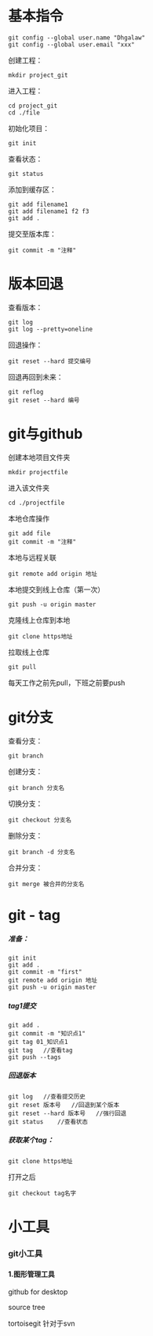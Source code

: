 # 基本指令

```
git config --global user.name "Dhgalaw"
git config --global user.email "xxx"
```



创建工程：

```
mkdir project_git
```

进入工程：

```
cd project_git
cd ./file
```

初始化项目：

```
git init
```

查看状态：

```
git status
```

添加到缓存区：

```
git add filename1
git add filename1 f2 f3
git add . 
```

提交至版本库：

```
git commit -m "注释"
```





# 版本回退

查看版本：

```
git log
git log --pretty=oneline
```

回退操作：

```
git reset --hard 提交编号
```

回退再回到未来：

```
git reflog
git reset --hard 编号
```





# git与github

创建本地项目文件夹

```
mkdir projectfile
```

进入该文件夹

```
cd ./projectfile
```

本地仓库操作

```
git add file
git commit -m "注释"
```

本地与远程关联

```
git remote add origin 地址
```

本地提交到线上仓库（第一次）

```
git push -u origin master
```





克隆线上仓库到本地

```
git clone https地址
```

拉取线上仓库

```
git pull
```



每天工作之前先pull，下班之前要push



# git分支

查看分支：

```
git branch
```

创建分支：

```
git branch 分支名
```

切换分支： 

```
git checkout 分支名
```

删除分支：

```
git branch -d 分支名
```

合并分支：

```
git merge 被合并的分支名
```



# git - tag

##### 准备：

```
git init
git add .
git commit -m "first"
git remote add origin 地址
git push -u origin master
```

##### tag1提交

```
git add .
git commit -m "知识点1"
git tag 01_知识点1
git tag   //查看tag
git push --tags
```

##### 回退版本

```
git log   //查看提交历史
git reset 版本号   //回退到某个版本
git reset --hard 版本号   //强行回退
git status    //查看状态
```

##### 获取某个tag：

```
git clone https地址
```

打开之后

```
git checkout tag名字
```



# 小工具

### git小工具

#### 1.图形管理工具

github for desktop

source tree

tortoisegit  针对于svn